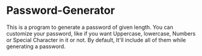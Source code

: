 # Password-Generator
This is a program to generate a password of given length. You can customize your password, like if you want Uppercase, lowercase, Numbers or Special Character in it or not. By default, It'll include all of them while generating a password.
